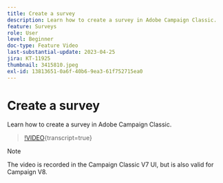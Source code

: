 ```yaml
---
title: Create a survey
description: Learn how to create a survey in Adobe Campaign Classic.
feature: Surveys
role: User
level: Beginner
doc-type: Feature Video
last-substantial-update: 2023-04-25
jira: KT-11925
thumbnail: 3415810.jpeg
exl-id: 13813651-0a6f-40b6-9ea3-61f752715ea0
---
```

# Create a survey

Learn how to create a survey in Adobe Campaign Classic.

>[!VIDEO](https://video.tv.adobe.com/v/3415810/?learn=on){transcript=true}

>[!NOTE] 
>The video is recorded in the Campaign Classic V7 UI, but is also valid for Campaign V8.
